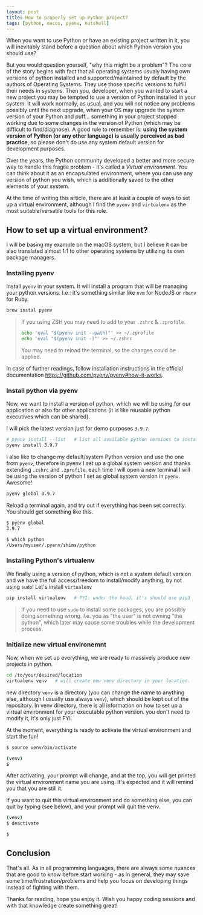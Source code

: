 ```yaml
---
layout: post
title: How to properly set up Python project?
tags: [python, macos, pyenv, nutshell]
---
```


When you want to use Python or have an existing project written in it, you will inevitably stand before a question about which Python version you should use?

But you would question yourself, "why this might be a problem"? The core of the story begins with fact that all operating systems usualy having own versions of python installed and supported/maintained by default by the authors of Operating Systems. They use those specific versions to fulfill their needs in systems. Then you, developer, when you wanted to start a new project you may be tempted to use a version of Python installed in your system. It will work normally, as usual, and you will not notice any problems possibly until the next upgrade, when your OS may upgrade the system version of your Python and puff... something in your project stopped working due to some changes in the version of Python (which may be difficult to find/diagnose). A good rule to remember is: **using the system version of Python (or any other language) is usually perceived as bad practice**, so please don't do use any system default version for development purposes.

Over the years, the Python community developed a better and more secure way to handle this fragile problem - it's called a _Virtual environment_. You can think about it as an encapsulated environment, where you can use any version of python you wish, which is additionally saved to the other elements of your system.

At the time of writing this article, there are at least a couple of ways to set up a virtual environment, although I find the `pyenv` and `virtualenv` as the most suitable/versatile tools for this role.

## How to set up a virtual environment?

I will be basing my example on the macOS system, but I believe it can be also translated almost 1:1 to other operating systems by utilizing its own package managers.

### Installing pyenv

Install `pyenv` in your system. It will install a program that will be managing your python versions. I.e.: it's something similar like `nvm` for NodeJS or `rbenv` for Ruby.

```bash
brew instal pyenv
```

> If you using ZSH you may need to add to your `.zshrc` & `.zprofile`.
>
> ```bash
> echo 'eval "$(pyenv init --path)"' >> ~/.zprofile
> echo 'eval "$(pyenv init -)"' >> ~/.zshrc
> ```
>
> You may need to reload the terminal, so the changes could be applied.

In case of further readings, follow installation instructions in the official documentation <https://github.com/pyenv/pyenv#how-it-works>.

### Install python via pyenv

Now, we want to install a version of python, which we will be using for our application or also for other applications (it is like reusable python executives which can be shared).

I will pick the latest version just for demo purposes `3.9.7`.

```bash
# pyenv install --list   # list all available python versions to install
pyenv install 3.9.7
```

I also like to change my default/system Python version and use the one from `pyenv`, therefore in pyenv I set up a global system version and thanks extending `.zshrc` and `.zprofile`, each time I will open a new terminal I will be using the version of python I set as global system version in `pyenv`. Awesome!

```bash
pyenv global 3.9.7
```

Reload a terminal again, and try out if everything has been set correctly. You should get something like this.

```bash
$ pyenv global
3.9.7

$ which python
/Users/myuser/.pyenv/shims/python
```

### Installing Python's virtualenv

We finally using a version of python, which is not a system default version and we have the full access/freedom to install/modify anything, by not using `sudo`! Let's install `virtualenv`

```bash
pip install virtualenv   # FYI: under the hood, it's should use pip3
```

> If you need to use `sudo` to install some packages, you are possibly doing something wrong. I.e. you as "the user" is not owning "the python", which later may cause some troubles while the development process.

### Initialize new virtual environemnt

Now, when we set up everything, we are ready to massively produce new projects in python.

```bash
cd /to/your/desired/location
virtualenv venv   # will create new venv directory in your location.
```

new directory `venv` is a directory (you can change the name to anything else, although I usually use always `venv`), which should be kept out of the repository. In venv directory, there is all information on how to set up a virtual environment for your executable python version. you don't need to modify it, it's only just FYI.

At the moment, everything is ready to activate the virtual environment and start the fun!

```bash
$ source venv/bin/activate

(venv)
$
```

After activating, your prompt will change, and at the top, you will get printed the virtual environment name you are using. It's expected and it will remind you that you are still it.

If you want to quit this virtual environment and do something else, you can quit by typing (see below), and your prompt will quit the venv.

```bash
(venv)
$ deactivate

$
```

## Conclusion

That's all. As in all programming languages, there are always some nuances that are good to know before start working - as in general, they may save some time/frustration/problems and help you focus on developing things instead of fighting with them.

Thanks for reading, hope you enjoy it. Wish you happy coding sessions and with that knowledge create something great!
